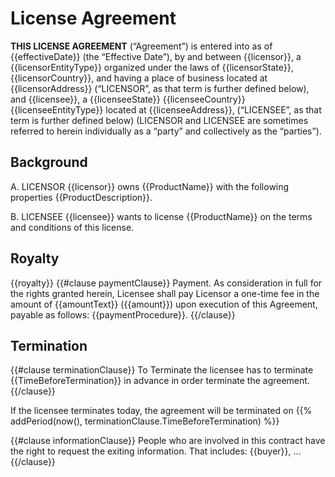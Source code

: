 License Agreement
=================

**THIS LICENSE AGREEMENT** (“Agreement”) is entered into as of {{effectiveDate}} (the “Effective Date”), by and between {{licensor}}, a {{licensorEntityType}} organized under the laws of {{licensorState}}, {{licensorCountry}}, and having a place of business located at {{licensorAddress}} (“LICENSOR”, as that term is further defined below), and {{licensee}}, a {{licenseeState}} {{licenseeCountry}} {{licenseeEntityType}} located at {{licenseeAddress}}, (“LICENSEE”, as that term is further defined below) (LICENSOR and LICENSEE are sometimes referred to herein individually as a “party” and collectively as the “parties”).

Background
----------
A. LICENSOR {{licensor}} owns {{ProductName}} with the following properties {{ProductDescription}}.

B. LICENSEE {{licensee}} wants to license {{ProductName}} on the terms and conditions of this license.

Royalty
------
{{royalty}}
{{#clause paymentClause}}
Payment. As consideration in full for the rights granted herein, Licensee shall pay Licensor a one-time fee in the amount of {{amountText}} ({{amount}}) upon execution of this Agreement, payable as follows: {{paymentProcedure}}.
{{/clause}}

Termination
-----------
{{#clause terminationClause}}
To Terminate the licensee has to terminate {{TimeBeforeTermination}} in advance in order terminate the agreement.
{{/clause}}

If the licensee terminates today, the agreement will be terminated on   {{% addPeriod(now(), terminationClause.TimeBeforeTermination)  %}}

{{#clause informationClause}}
People who are involved in this contract have the right to request the exiting information. That includes: {{buyer}}, ...
{{/clause}}